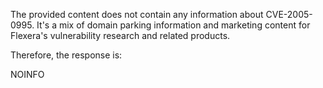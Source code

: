 The provided content does not contain any information about CVE-2005-0995. It's a mix of domain parking information and marketing content for Flexera's vulnerability research and related products.

Therefore, the response is:

NOINFO